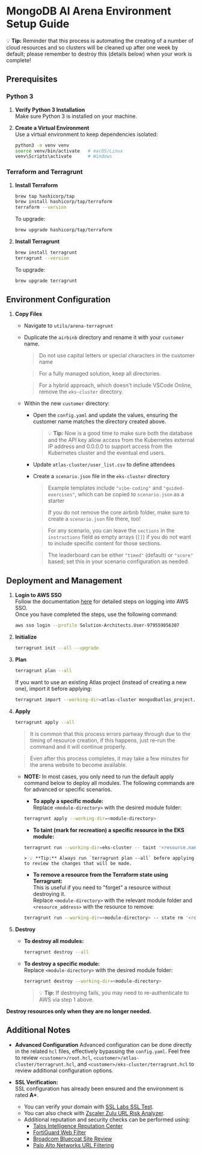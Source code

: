 # MongoDB AI Arena Environment Setup Guide

💡 **Tip:** Reminder that this process is automating the creating of a number of cloud resources and so clusters will be cleaned up after one week by default; please remember to destroy this (details below) when your work is complete!

## Prerequisites

### Python 3
1. **Verify Python 3 Installation**  
   Make sure Python 3 is installed on your machine.

2. **Create a Virtual Environment**  
   Use a virtual environment to keep dependencies isolated:
   ```bash
   python3 -m venv venv
   source venv/bin/activate   # macOS/Linux
   venv\Scripts\activate      # Windows
   ```

### Terraform and Terragrunt
1. **Install Terraform**  
   ```bash
   brew tap hashicorp/tap
   brew install hashicorp/tap/terraform
   terraform --version
   ```
   To upgrade:
   ```bash
   brew upgrade hashicorp/tap/terraform
   ```

2. **Install Terragrunt**  
   ```bash
   brew install terragrunt
   terragrunt --version
   ```
   To upgrade:
   ```bash
   brew upgrade terragrunt
   ```

## Environment Configuration

1. **Copy Files**  
   - Navigate to `utils/arena-terragrunt`
   - Duplicate the `airbinb` directory and rename it with your `customer` name.
      > Do not use capital letters or special characters in the customer name

      > For a fully managed solution, keep all directories.  
      
      > For a hybrid approach, which doesn't include VSCode Online, remove the `eks-cluster` directory.
   - Within the new `customer` directory:
      - Open the `config.yaml` and update the values, ensuring the customer name matches the directory created above.
         > 💡 **Tip:** Now is a good time to make sure both the database and the API key allow access from the Kubernetes external IP address and 0.0.0.0 to support access from the Kubernetes cluster and the eventual end users.
      - Update `atlas-cluster/user_list.csv` to define attendees
      - Create a `scenario.json` file in the `eks-cluster` directory
         > Example templates include `"vibe-coding"` and `"guided-exercises"`, which can be copied to `scenario.json` as a starter
      
         > If you do not remove the core airbnb folder, make sure to create a `scenario.json` file there, too!
         
         > For any scenario, you can leave the `sections` in the `instructions` field as empty arrays (`[]`) if you do not want to include specific content for those sections.

         > The leaderboard can be either `"timed"` (default) or `"score"` based; set this in your scenario configuration as needed.


## Deployment and Management

1. **Login to AWS SSO**  
   Follow the documentation [here](https://wiki.corp.mongodb.com/pages/viewpage.action?pageId=109642642&spaceKey=10GEN&title=SA%2BAWS%2BAccess%2B-%2BUpdated%2BNov%2B2020) for detailed steps on logging into AWS SSO.  
   Once you have completed the steps, use the following command:
   ```bash
   aws sso login --profile Solution-Architects.User-979559056307
   ```

2. **Initialize**  
   ```bash
   terragrunt init --all --upgrade
   ```

3. **Plan**  
   ```bash
   terragrunt plan --all
   ```

   If you want to use an existing Atlas project (instead of creating a new one), import it before applying:
   ```bash
   terragrunt import --working-dir=atlas-cluster mongodbatlas_project.project <project_id>
   ```

4. **Apply**  
   ```bash
   terragrunt apply --all
   ```
   > It is common that this process errors partway through due to the timing of resource creation, if this happens, just re-run the command and it will continue properly.

   > Even after this process completes, it may take a few minutes for the arena website to become available.

   - **NOTE:** In most cases, you only need to run the default apply command below to deploy all modules.  The following commands are for advanced or specific scenarios.

      - **To apply a specific module:**  
      Replace `<module-directory>` with the desired module folder:
      ```bash
      terragrunt apply --working-dir=<module-directory>
      ```

      - **To taint (mark for recreation) a specific resource in the EKS module:**
      ```bash
      terragrunt run --working-dir=eks-cluster -- taint '<resource.name>'
      ```

         > 💡 **Tip:** Always run `terragrunt plan --all` before applying to review the changes that will be made.

      - **To remove a resource from the Terraform state using Terragrunt:**  
      This is useful if you need to "forget" a resource without destroying it.  
      Replace `<module-directory>` with the relevant module folder and `<resource_address>` with the resource to remove:
      ```bash
      terragrunt run --working-dir=<module-directory> -- state rm '<resource_address>'
      ```

5. **Destroy**  
   - **To destroy all modules:**  
     ```bash
     terragrunt destroy --all
     ```
   - **To destroy a specific module:**  
     Replace `<module-directory>` with the desired module folder:
     ```bash
     terragrunt destroy --working-dir=<module-directory>
     ```
     > 💡 **Tip:** If destroying fails, you may need to re-authenticate to AWS via step 1 above.

**Destroy resources only when they are no longer needed.**

## Additional Notes

- **Advanced Configuration**
   Advanced configuration can be done directly in the related `hcl` files, effectively bypassing the `config.yaml`.  Feel free to review `<customer>/root.hcl`, `<customer>/atlas-cluster/terragrunt.hcl`, and `<customer>/eks-cluster/terragrunt.hcl` to review additional configuration options.

- **SSL Verification:**  
  SSL configuration has already been ensured and the environment is rated **A+**.
  - You can verify your domain with [SSL Labs SSL Test](https://www.ssllabs.com/ssltest/analyze.html).
  - You can also check with [Zscaler Zulu URL Risk Analyzer](https://zulu.zscaler.com/).
  - Additional reputation and security checks can be performed using:
    - [Talos Intelligence Reputation Center](https://talosintelligence.com/reputation_center/)  
    - [FortiGuard Web Filter](https://www.fortiguard.com/webfilter)  
    - [Broadcom Bluecoat Site Review](https://sitereview.bluecoat.com/)
    - [Palo Alto Networks URL Filtering](https://urlfiltering.paloaltonetworks.com/)
